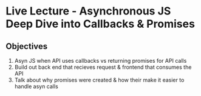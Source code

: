 # Live Lecture - Asynchronous JS Deep Dive into Callbacks & Promises

## Objectives
  
  1. Asyn JS when API uses callbacks vs returning promises for API calls
  2. Build out back end that recieves request & frontend that consumes the API
  3. Talk about why promises were created & how their make it easier to handle asyn calls